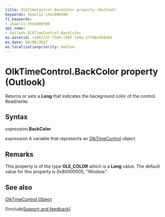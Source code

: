 ```yaml
---
title: OlkTimeControl.BackColor property (Outlook)
keywords: vbaol11.chm1000380
f1_keywords:
- vbaol11.chm1000380
api_name:
- Outlook.OlkTimeControl.BackColor
ms.assetid: ca962737-f5d3-c99f-1a9a-2ff68c0582bb
ms.date: 06/08/2017
ms.localizationpriority: medium
---
```



# OlkTimeControl.BackColor property (Outlook)

Returns or sets a **Long** that indicates the background color of the control. Read/write.


## Syntax

_expression_.**BackColor**

_expression_ A variable that represents an [OlkTimeControl](Outlook.OlkTimeControl.md) object.


## Remarks

This property is of the type **OLE_COLOR** which is a **Long** value. The default value for this property is 0x80000005, "Window."


## See also


[OlkTimeControl Object](Outlook.OlkTimeControl.md)

[!include[Support and feedback](~/includes/feedback-boilerplate.md)]